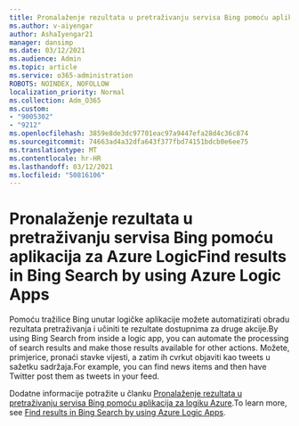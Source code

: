 ```yaml
---
title: Pronalaženje rezultata u pretraživanju servisa Bing pomoću aplikacija za Azure Logic
ms.author: v-aiyengar
author: AshaIyengar21
manager: dansimp
ms.date: 03/12/2021
ms.audience: Admin
ms.topic: article
ms.service: o365-administration
ROBOTS: NOINDEX, NOFOLLOW
localization_priority: Normal
ms.collection: Adm_O365
ms.custom:
- "9005302"
- "9212"
ms.openlocfilehash: 3859e8de3dc97701eac97a9447efa28d4c36c874
ms.sourcegitcommit: 74663ad4a32dfa643f377fbd74151bdcb0e6ee75
ms.translationtype: MT
ms.contentlocale: hr-HR
ms.lasthandoff: 03/12/2021
ms.locfileid: "50816106"
---
```

# <a name="find-results-in-bing-search-by-using-azure-logic-apps"></a><span data-ttu-id="cbea7-102">Pronalaženje rezultata u pretraživanju servisa Bing pomoću aplikacija za Azure Logic</span><span class="sxs-lookup"><span data-stu-id="cbea7-102">Find results in Bing Search by using Azure Logic Apps</span></span>

<span data-ttu-id="cbea7-103">Pomoću tražilice Bing unutar logičke aplikacije možete automatizirati obradu rezultata pretraživanja i učiniti te rezultate dostupnima za druge akcije.</span><span class="sxs-lookup"><span data-stu-id="cbea7-103">By using Bing Search from inside a logic app, you can automate the processing of search results and make those results available for other actions.</span></span> <span data-ttu-id="cbea7-104">Možete, primjerice, pronaći stavke vijesti, a zatim ih cvrkut objaviti kao tweets u sažetku sadržaja.</span><span class="sxs-lookup"><span data-stu-id="cbea7-104">For example, you can find news items and then have Twitter post them as tweets in your feed.</span></span>

<span data-ttu-id="cbea7-105">Dodatne informacije potražite u članku [Pronalaženje rezultata u pretraživanju servisa Bing pomoću aplikacija za logiku Azure](https://go.microsoft.com/fwlink/?linkid=2151928).</span><span class="sxs-lookup"><span data-stu-id="cbea7-105">To learn more, see [Find results in Bing Search by using Azure Logic Apps](https://go.microsoft.com/fwlink/?linkid=2151928).</span></span>